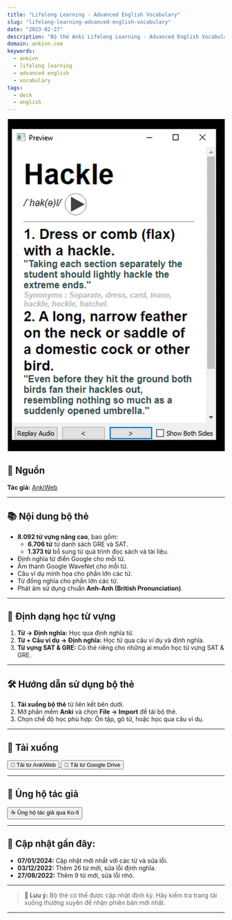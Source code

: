 ```yaml
---
title: "Lifelong Learning - Advanced English Vocabulary"
slug: "lifelong-learning-advanced-english-vocabulary"
date: "2023-02-27"
description: "Bộ thẻ Anki Lifelong Learning - Advanced English Vocabulary với hơn 8.092 từ vựng nâng cao, bao gồm định nghĩa, phát âm và ví dụ minh họa."
domain: ankivn.com
keywords:
  - ankivn
  - lifelong learning
  - advanced english
  - vocabulary
tags:
  - deck
  - english
---
```


![](../../static/images/pasted-image-20250108140547.png)

<!--truncate-->

## 📖 **Nguồn**  
**Tác giả:** [AnkiWeb](https://ankiweb.net/shared/info/1748072575)  

---

## 📚 **Nội dung bộ thẻ**  

- **8.092 từ vựng nâng cao**, bao gồm:  
  - **6.706 từ** từ danh sách GRE và SAT.  
  - **1.373 từ** bổ sung từ quá trình đọc sách và tài liệu.  
- Định nghĩa từ điển Google cho mỗi từ.  
- Âm thanh Google WaveNet cho mỗi từ.  
- Câu ví dụ minh họa cho phần lớn các từ.  
- Từ đồng nghĩa cho phần lớn các từ.  
- Phát âm sử dụng chuẩn **Anh-Anh (British Pronunciation)**.  

---

## 📝 **Định dạng học từ vựng**  

1. **Từ → Định nghĩa:** Học qua định nghĩa từ.  
2. **Từ + Câu ví dụ → Định nghĩa:** Học từ qua câu ví dụ và định nghĩa.  
3. **Từ vựng SAT & GRE:** Có thẻ riêng cho những ai muốn học từ vựng SAT & GRE.  

---

## 🛠️ **Hướng dẫn sử dụng bộ thẻ**  

1. **Tải xuống bộ thẻ** từ liên kết bên dưới.  
2. Mở phần mềm **Anki** và chọn **File → Import** để tải bộ thẻ.  
3. Chọn chế độ học phù hợp: Ôn tập, gõ từ, hoặc học qua câu ví dụ.  

---

## 🔗 **Tải xuống**

<div style={{ display: 'flex', justifyContent: 'left', gap: '20px' }}>
  <a href="https://ankiweb.net/shared/info/1748072575" target="_blank">
    <button class="buttonPrimary" type="button">🚀 Tải từ AnkiWeb</button>
  </a>
  <a href="https://drive.google.com/file/d/11eBVVT0Uyspl_gbYP6s9I61KK4J61-Jd/view?usp=drive_link" target="_blank">
    <button class="buttonPrimary" type="button">📁 Tải từ Google Drive</button>
  </a>
</div>

---

## 💖 **Ủng hộ tác giả**

<div style={{ display: 'flex', justifyContent: 'center', marginTop: '20px', marginBottom: '20px' }}>
  <a href="https://ko-fi.com/ankideckauthor" target="_blank">
    <button class="buttonPrimary" type="button" style={{ backgroundColor: '#FF5E5B', color: '#fff', fontWeight: 'bold', padding: '10px 20px', borderRadius: '8px', cursor: 'pointer' }}>
      ☕ Ủng hộ tác giả qua Ko-fi
    </button>
  </a>
</div>

---

## 💬 **Cập nhật gần đây:**  

- **07/01/2024:** Cập nhật mới nhất với các từ và sửa lỗi.  
- **03/12/2022:** Thêm 26 từ mới, sửa lỗi định nghĩa.  
- **27/08/2022:** Thêm 9 từ mới, sửa lỗi nhỏ.  

---

> **📌 Lưu ý:** Bộ thẻ có thể được cập nhật định kỳ. Hãy kiểm tra trang tải xuống thường xuyên để nhận phiên bản mới nhất.

---
